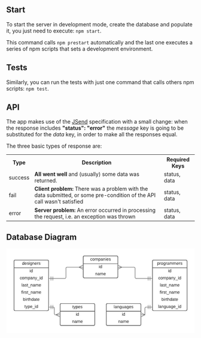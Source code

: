 ## Start

To start the server in development mode, create the database and populate it, you just need to execute:
`npm start`.

This command calls `npm prestart` automatically and the last one executes a series of npm scripts that sets a development environment.

## Tests

Similarly, you can run the tests with just one command that calls others npm scripts:
`npm test`.

## API

The app makes use of the [JSend](https://github.com/omniti-labs/jsend) specification with a small change: when the response includes **"status": "error"** the _message_ key is going to be substituted for the _data_ key, in order to make all the responses equal.

The three basic types of response are:

<table>
<tr><th>Type</td><th>Description</th><th>Required Keys</th></tr>
<tr><td>success</td><td> <b>All went well</b> and (usually) some data was returned.</td><td>status, data</td></tr>
<tr><td>fail</td><td> <b>Client problem:</b> There was a problem with the data submitted, or some pre-condition of the API call wasn't satisfied</td><td>status, data</td></tr>
<tr><td>error</td><td> <b>Server problem:</b> An error occurred in processing the request, i.e. an exception was thrown</td><td>status, data</td></tr>
</table>

## Database Diagram

![database diagram](./diagram.jpeg 'Diagram')
